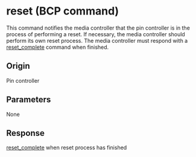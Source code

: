# reset (BCP command)
This command notifies the media controller that the pin controller is in the process of performing a reset. If necessary, the media controller should perform its own reset process. The media controller must respond with a [reset_complete](reset_complete.md) command when finished.

## Origin
Pin controller

## Parameters
None

## Response
[reset_complete](reset_complete.md) when reset process has finished
